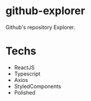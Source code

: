 # github-explorer
Github's repository Explorer.

# Techs
- ReactJS
- Typescript
- Axios
- StyledComponents
- Polished
